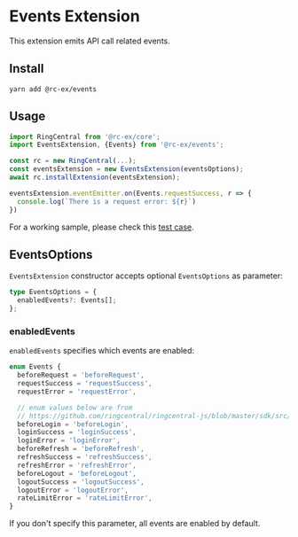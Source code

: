 # Events Extension

This extension emits API call related events.


## Install

```
yarn add @rc-ex/events
```


## Usage

```ts
import RingCentral from '@rc-ex/core';
import EventsExtension, {Events} from '@rc-ex/events';

const rc = new RingCentral(...);
const eventsExtension = new EventsExtension(eventsOptions);
await rc.installExtension(eventsExtension);

eventsExtension.eventEmitter.on(Events.requestSuccess, r => {
  console.log(`There is a request error: ${r}`)
})
```

For a working sample, please check this [test case](../../../test/event_emitter_extension.spec.ts).


## EventsOptions

`EventsExtension` constructor accepts optional `EventsOptions` as parameter:

```ts
type EventsOptions = {
  enabledEvents?: Events[];
};
```

### enabledEvents

`enabledEvents` specifies which events are enabled:

```ts
enum Events {
  beforeRequest = 'beforeRequest',
  requestSuccess = 'requestSuccess',
  requestError = 'requestError',

  // enum values below are from
  // https://github.com/ringcentral/ringcentral-js/blob/master/sdk/src/platform/Platform.ts
  beforeLogin = 'beforeLogin',
  loginSuccess = 'loginSuccess',
  loginError = 'loginError',
  beforeRefresh = 'beforeRefresh',
  refreshSuccess = 'refreshSuccess',
  refreshError = 'refreshError',
  beforeLogout = 'beforeLogout',
  logoutSuccess = 'logoutSuccess',
  logoutError = 'logoutError',
  rateLimitError = 'rateLimitError',
}
```

If you don't specify this parameter, all events are enabled by default.
